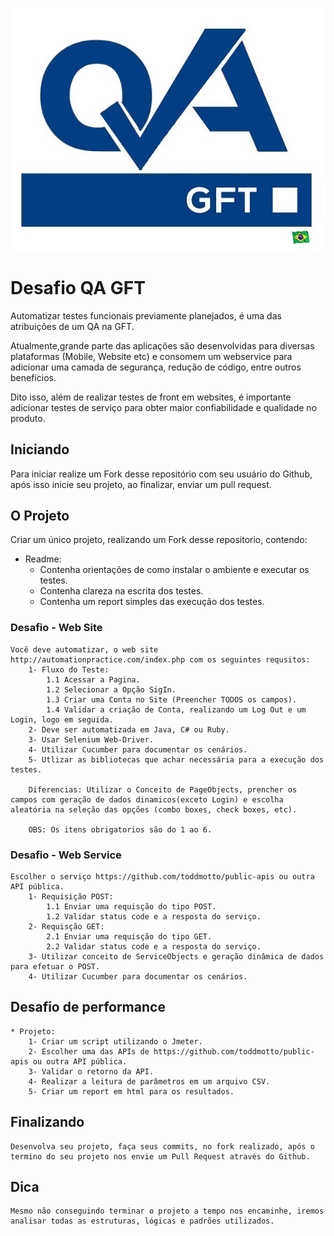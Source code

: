 ![alt text](https://raw.githubusercontent.com/henrique-pinheiro/teste_desafio/master/QA_GFT_BRAZIL.jpg)

# Desafio QA GFT

Automatizar testes funcionais previamente planejados, é uma das atribuições de um QA na GFT.

Atualmente,grande parte das aplicações são desenvolvidas para diversas plataformas (Mobile, Website etc) e consomem um webservice para adicionar uma camada de segurança, redução de código, entre outros benefícios.

Dito isso, além de realizar testes de front em websites, é importante adicionar testes de serviço para obter maior confiabilidade e qualidade no produto.

## Iniciando

Para iniciar realize um Fork desse repositório com seu usuário do Github, após isso inicie seu projeto, ao finalizar, enviar um pull request.

## O Projeto

Criar um único projeto, realizando um Fork desse repositorio, contendo:

* Readme:
    * Contenha orientações de como instalar o ambiente e executar os testes.
    * Contenha clareza na escrita dos testes.
    * Contenha um report simples das execução dos testes.

### Desafio - Web Site

    Você deve automatizar, o web site http://automationpractice.com/index.php com os seguintes requsitos:
        1- Fluxo do Teste:
            1.1 Acessar a Pagina.
            1.2 Selecionar a Opção SigIn.
            1.3 Criar uma Conta no Site (Preencher TODOS os campos).
            1.4 Validar a criação de Conta, realizando um Log Out e um Login, logo em seguida.
        2- Deve ser automatizada em Java, C# ou Ruby.
        3- Usar Selenium Web-Driver.
        4- Utilizar Cucumber para documentar os cenários.
        5- Utlizar as bibliotecas que achar necessária para a execução dos testes.

        Diferencias: Utilizar o Conceito de PageObjects, prencher os campos com geração de dados dinamicos(exceto Login) e escolha aleatória na seleção das opções (combo boxes, check boxes, etc).

        OBS: Os itens obrigatorios são do 1 ao 6.

### Desafio - Web Service
    Escolher o serviço https://github.com/toddmotto/public-apis ou outra API pública.
        1- Requisição POST:
            1.1 Enviar uma requisção do tipo POST.
            1.2 Validar status code e a resposta do serviço.
        2- Requisção GET:
            2.1 Enviar uma requisção do tipo GET.
            2.2 Validar status code e a resposta do serviço.
        3- Utilizar conceito de ServiceObjects e geração dinâmica de dados para efetuar o POST.
        4- Utilizar Cucumber para documentar os cenários.
        

## Desafio de performance
    * Projeto:
        1- Criar um script utilizando o Jmeter.
        2- Escolher uma das APIs de https://github.com/toddmotto/public-apis ou outra API pública.
        3- Validar o retorno da API.
        4- Realizar a leitura de parâmetros em um arquivo CSV.
        5- Criar um report em html para os resultados.

## Finalizando

    Desenvolva seu projeto, faça seus commits, no fork realizado, após o termino do seu projeto nos envie um Pull Request através do Github.

## Dica
    Mesmo não conseguindo terminar o projeto a tempo nos encaminhe, iremos analisar todas as estruturas, lógicas e padrões utilizados.
